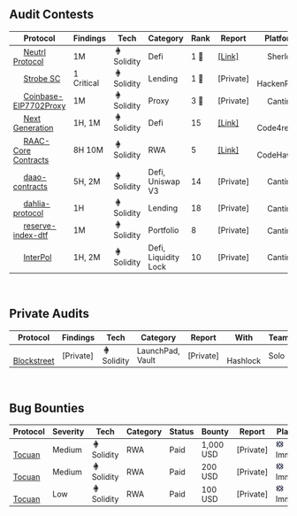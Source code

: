 
## Audit Contests
| Protocol | Findings | Tech | Category | Rank | Report | Platform | Data |
| --- | --- | --- | --- | --- | --- | --- | --- |
| <img src="https://audits.sherlock.xyz/_next/image?url=https%3A%2F%2Fsherlock-files.ams3.digitaloceanspaces.com%2Fcontests%2FNeutrl.jpg&w=128&q=75" width=15 height=15> [Neutrl Protocol](https://audits.sherlock.xyz/contests/1065)	| 1M	|	<img src="./images/solidity.ico" width=15 height=15> Solidity	| Defi	| 1 🥇 | [[Link]](reports/2025-08-neutrl-protocol.md) | <img src="https://audits.sherlock.xyz/favicon.ico" width=15 height=15> Sherlock | Aug 2025 |
| <img src="https://dashboard.hackenproof.com/uploads/bounty_program/logo/687779fd40041c1f63f3309a/logo.png?timestamp=1757090639" width=15 height=15> [Strobe SC](https://hackenproof.com/audit-programs/strobe-sc-dualdefense-audit)	| 1 Critical	|	<img src="./images/solidity.ico" width=15 height=15> Solidity	| Lending	| 1 🥇 | [Private] | <img src="https://encrypted-tbn0.gstatic.com/images?q=tbn:ANd9GcSp4_1mmnttODEfFcO0n3qD81vGH_HKyo-1FQ&s" width=15 height=15> HackenProof | Jul 2025 |
| <img src="https://cantina.xyz/_next/image?url=https%3A%2F%2Fimagedelivery.net%2Fwtv4_V7VzVsxpAFaxzmpbw%2F32f837aa-461f-42b4-5c99-2aa6599cf500%2Fpublic&w=256&q=75" width=15 height=15> [Coinbase-EIP7702Proxy](https://cantina.xyz/competitions/b0a948cd-c861-4807-b36e-d680d82598bf) | 1M | <img src="./images/solidity.ico" width=15 height=15> Solidity | Proxy | 3 🥉 | [Private]	 | <img src="./images/cantina.ico" width=15 height=15> Cantina | Mar 2025 |
| <img src="https://code4rena.com/_next/image?url=https%3A%2F%2Fcode4-api-v0-public-storage.s3.us-east-1.amazonaws.com%2Fupload-VQrREFRqdQP&w=256&q=75" width=15 height=15> [Next Generation](https://code4rena.com/audits/2025-01-next-generation) | 1H, 1M | <img src="./images/solidity.ico" width=15 height=15> Solidity | Defi | 15 | [[Link]](reports/2025-01-next-generation.md)	 | <img src="./images/code4rena.ico" width=15 height=15> Code4rena | Feb 2025 |
| <img src="https://res.cloudinary.com/droqoz7lg/image/upload/q_90/dpr_2.0/c_fill,g_auto,h_320,w_320/f_auto/v1/company/eecc6ekr2ylkcbjjghni?_a=DATAg1AAZAA0" width=15 height=15> [RAAC-Core Contracts](https://codehawks.cyfrin.io/c/2025-02-raac) | 8H 10M | <img src="./images/solidity.ico" width=15 height=15> Solidity | RWA | 5 | [[Link]](reports/2005-02-raac.md) | <img src="./images/codehawks.ico" width=15 height=15> CodeHawks | Feb 2025 |
| <img src="https://cantina.xyz/_next/image?url=https%3A%2F%2Fimagedelivery.net%2Fwtv4_V7VzVsxpAFaxzmpbw%2F4ed67954-dfb7-4c1d-817f-a3669b396f00%2Fpublic&w=256&q=75" width=15 height=15> [daao-contracts](https://cantina.xyz/competitions/bd43bdd1-bc7f-473b-96c0-d35d37f3db33) | 5H, 2M | <img src="./images/solidity.ico" width=15 height=15> Solidity | Defi, Uniswap V3 | 14 | [Private]	 | <img src="./images/cantina.ico" width=15 height=15> Cantina | Jan 2025 |
| <img src="https://cantina.xyz/_next/image?url=https%3A%2F%2Fimagedelivery.net%2Fwtv4_V7VzVsxpAFaxzmpbw%2Fdcfb9999-f4e6-4201-d64d-f31bfffdfa00%2Fpublic&w=256&q=75" width=15 height=15> [dahlia-protocol](https://cantina.xyz/competitions/691ce303-f137-437a-bf34-aef87dfe983b) | 1H | <img src="./images/solidity.ico" width=15 height=15> Solidity | Lending | 18 | [Private]	 | <img src="./images/cantina.ico" width=15 height=15> Cantina | Feb 2025 |
| <img src="https://cantina.xyz/_next/image?url=https%3A%2F%2Fimagedelivery.net%2Fwtv4_V7VzVsxpAFaxzmpbw%2F9b09e384-f489-4960-ce29-ed0ba1bd6400%2Fpublic&w=256&q=75" width=15 height=15> [reserve-index-dtf](https://cantina.xyz/competitions/9dfca0bc-a7bf-482e-a3df-4eb861f55c4f) | 1M | <img src="./images/solidity.ico" width=15 height=15> Solidity | Portfolio | 8 | [Private]	 | <img src="./images/cantina.ico" width=15 height=15> Cantina | Jan 2025 |
| <img src="https://cantina.xyz/_next/image?url=https%3A%2F%2Fimagedelivery.net%2Fwtv4_V7VzVsxpAFaxzmpbw%2Fc3ebbed9-6d4e-467f-8af6-5a9f3d781500%2Fpublic&w=256&q=75" width=15 height=15> [InterPol](https://cantina.xyz/competitions/55023131-27df-44e4-af46-bec298d0fa8e) | 1H, 2M | <img src="./images/solidity.ico" width=15 height=15> Solidity | Defi, Liquidity Lock | 10 | [Private]	 | <img src="./images/cantina.ico" width=15 height=15> Cantina | Dec 2024 |

<br>

## Private Audits
| Protocol | Findings | Tech | Category | Report | With | Team | Date |
| --- | --- | --- | --- | --- | --- | --- | --- |
| <img src="https://avatars.githubusercontent.com/u/222864111?s=200&v=4" width=15 height=15> [Blockstreet](https://www.blockstreet.xyz/) | [Private] | <img src="./images/solidity.ico" width=15 height=15> Solidity | LaunchPad, Vault | [Private] | <img src="https://hashlock.com/wp-content/uploads/2025/04/cropped-favicon-32x32.png" width=15 height=15> Hashlock | Solo | Jul 2025 |

<br>

## Bug Bounties
| Protocol | Severity | Tech | Category | Status | Bounty | Report | Platform | Data |
| --- | --- | --- | --- | --- | --- | --- | --- | --- |
| <img src="https://toucan.earth/wp-content/uploads/2023/02/android-chrome-512x512-1-150x150.png" width=15 height=15> [Tocuan](https://toucan.earth/) | Medium | <img src="./images/solidity.ico" width=15 height=15> Solidity | RWA | Paid | 1,000 USD | [Private] | <img src="./images/immunefi.ico" width=15 height=15> Immunefi | Mar 2025 |
| <img src="https://toucan.earth/wp-content/uploads/2023/02/android-chrome-512x512-1-150x150.png" width=15 height=15> [Tocuan](https://toucan.earth/) | Medium | <img src="./images/solidity.ico" width=15 height=15> Solidity | RWA | Paid | 200 USD | [Private] | <img src="./images/immunefi.ico" width=15 height=15> Immunefi | Feb 2025 |
| <img src="https://toucan.earth/wp-content/uploads/2023/02/android-chrome-512x512-1-150x150.png" width=15 height=15> [Tocuan](https://toucan.earth/) | Low | <img src="./images/solidity.ico" width=15 height=15> Solidity | RWA | Paid | 100 USD | [Private] | <img src="./images/immunefi.ico" width=15 height=15> Immunefi | Feb 2025 |
